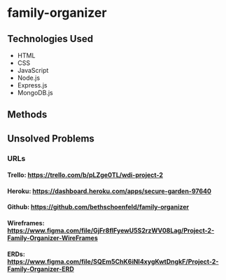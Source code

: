 # family-organizer

## Technologies Used

* HTML
* CSS
* JavaScript
* Node.js
* Express.js
* MongoDB.js

## Methods

## Unsolved Problems

### URLs
#### Trello: https://trello.com/b/pLZge0TL/wdi-project-2

#### Heroku: https://dashboard.heroku.com/apps/secure-garden-97640

#### Github: https://github.com/bethschoenfeld/family-organizer

#### Wireframes: https://www.figma.com/file/GjFr8flFyewU5S2rzWV08Lag/Project-2-Family-Organizer-WireFrames

#### ERDs: https://www.figma.com/file/SQEm5ChK6iNl4xygKwtDngkF/Project-2-Family-Organizer-ERD
